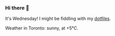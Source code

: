 ### Hi there :wave:

It's Wednesday! I might be fiddling with my [dotfiles](https://github.com/bewuethr/dotfiles).

Weather in Toronto: sunny, at +5°C.
